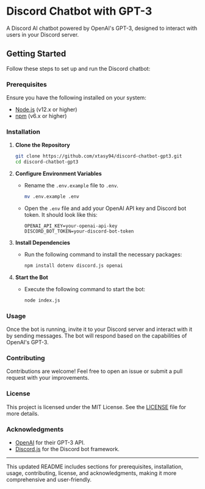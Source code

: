 # Discord Chatbot with GPT-3

A Discord AI chatbot powered by OpenAI's GPT-3, designed to interact with users in your Discord server.

## Getting Started

Follow these steps to set up and run the Discord chatbot:

### Prerequisites

Ensure you have the following installed on your system:

- [Node.js](https://nodejs.org/) (v12.x or higher)
- [npm](https://www.npmjs.com/get-npm) (v6.x or higher)

### Installation

1. **Clone the Repository**

   ```sh
   git clone https://github.com/xtasy94/discord-chatbot-gpt3.git
   cd discord-chatbot-gpt3
   ```

2. **Configure Environment Variables**

   - Rename the `.env.example` file to `.env`.

     ```sh
     mv .env.example .env
     ```

   - Open the `.env` file and add your OpenAI API key and Discord bot token. It should look like this:

     ```env
     OPENAI_API_KEY=your-openai-api-key
     DISCORD_BOT_TOKEN=your-discord-bot-token
     ```

3. **Install Dependencies**

   - Run the following command to install the necessary packages:

     ```sh
     npm install dotenv discord.js openai
     ```

4. **Start the Bot**

   - Execute the following command to start the bot:

     ```sh
     node index.js
     ```

### Usage

Once the bot is running, invite it to your Discord server and interact with it by sending messages. The bot will respond based on the capabilities of OpenAI's GPT-3.

### Contributing

Contributions are welcome! Feel free to open an issue or submit a pull request with your improvements.

### License

This project is licensed under the MIT License. See the [LICENSE](LICENSE) file for more details.

### Acknowledgments

- [OpenAI](https://www.openai.com/) for their GPT-3 API.
- [Discord.js](https://discord.js.org/#/) for the Discord bot framework.

---

This updated README includes sections for prerequisites, installation, usage, contributing, license, and acknowledgments, making it more comprehensive and user-friendly.
